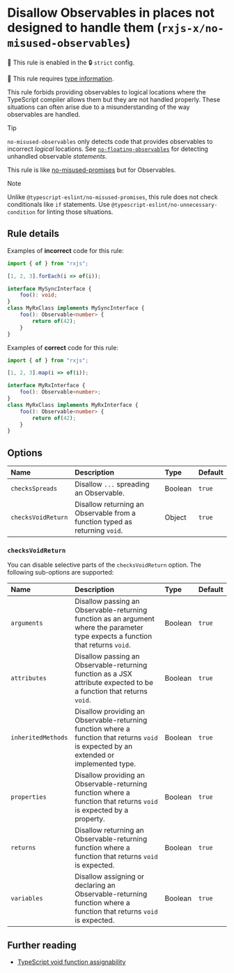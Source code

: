 # Disallow Observables in places not designed to handle them (`rxjs-x/no-misused-observables`)

💼 This rule is enabled in the 🔒 `strict` config.

💭 This rule requires [type information](https://typescript-eslint.io/linting/typed-linting).

<!-- end auto-generated rule header -->

This rule forbids providing observables to logical locations where the TypeScript compiler allows them but they are not handled properly.
These situations can often arise due to a misunderstanding of the way observables are handled.

> [!TIP]
> `no-misused-observables` only detects code that provides observables to incorrect _logical_ locations.
> See [`no-floating-observables`](./no-floating-observables.md) for detecting unhandled observable _statements_.

This rule is like [no-misused-promises](https://typescript-eslint.io/rules/no-misused-promises) but for Observables.

> [!NOTE]
> Unlike `@typescript-eslint/no-misused-promises`, this rule does not check conditionals like `if` statements.
> Use `@typescript-eslint/no-unnecessary-condition` for linting those situations.

## Rule details

Examples of **incorrect** code for this rule:

```ts
import { of } from "rxjs";

[1, 2, 3].forEach(i => of(i));

interface MySyncInterface {
    foo(): void;
}
class MyRxClass implements MySyncInterface {
    foo(): Observable<number> {
        return of(42);
    }
}
```

Examples of **correct** code for this rule:

```ts
import { of } from "rxjs";

[1, 2, 3].map(i => of(i));

interface MyRxInterface {
    foo(): Observable<number>;
}
class MyRxClass implements MyRxInterface {
    foo(): Observable<number> {
        return of(42);
    }
}
```

## Options

<!-- WARNING: not auto-generated! -->

| Name               | Description                                                                 | Type    | Default |
| :----------------- | :-------------------------------------------------------------------------- | :------ | :------ |
| `checksSpreads`    | Disallow `...` spreading an Observable.                                     | Boolean | `true`  |
| `checksVoidReturn` | Disallow returning an Observable from a function typed as returning `void`. | Object  | `true`  |

### `checksVoidReturn`

You can disable selective parts of the `checksVoidReturn` option. The following sub-options are supported:

| Name               | Description                                                                                                                              | Type    | Default |
| :----------------- | :--------------------------------------------------------------------------------------------------------------------------------------- | :------ | :------ |
| `arguments`        | Disallow passing an Observable-returning function as an argument where the parameter type expects a function that returns `void`.        | Boolean | `true`  |
| `attributes`       | Disallow passing an Observable-returning function as a JSX attribute expected to be a function that returns `void`.                      | Boolean | `true`  |
| `inheritedMethods` | Disallow providing an Observable-returning function where a function that returns `void` is expected by an extended or implemented type. | Boolean | `true`  |
| `properties`       | Disallow providing an Observable-returning function where a function that returns `void` is expected by a property.                      | Boolean | `true`  |
| `returns`          | Disallow returning an Observable-returning function where a function that returns `void` is expected.                                    | Boolean | `true`  |
| `variables`        | Disallow assigning or declaring an Observable-returning function where a function that returns `void` is expected.                       | Boolean | `true`  |

## Further reading

- [TypeScript void function assignability](https://github.com/Microsoft/TypeScript/wiki/FAQ#why-are-functions-returning-non-void-assignable-to-function-returning-void)
